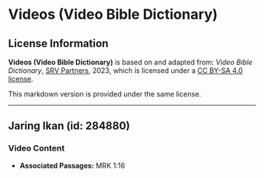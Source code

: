 # Videos (Video Bible Dictionary)

## License Information

**Videos (Video Bible Dictionary)** is based on and adapted from: _Video Bible Dictionary_, [SRV Partners](https://srvpartners.org/home/), 2023, which is licensed under a [CC BY-SA 4.0 license](https://creativecommons.org/licenses/by-sa/4.0/legalcode.en).

This markdown version is provided under the same license.



--------------------------------

## Jaring Ikan (id: 284880)

### Video Content

* **Associated Passages:** MRK 1:16

